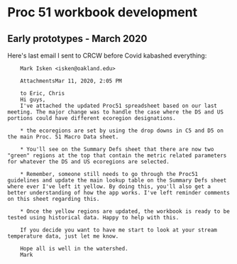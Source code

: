 # Proc 51 workbook development

## Early prototypes - March 2020

Here's last email I sent to CRCW before Covid kabashed everything:

		Mark Isken <isken@oakland.edu>
			
		AttachmentsMar 11, 2020, 2:05 PM
			
		to Eric, Chris
		Hi guys,
		I've attached the updated Proc51 spreadsheet based on our last meeting. The major change was to handle the case where the DS and US portions could have different ecoregion designations.

		* the ecoregions are set by using the drop downs in C5 and D5 on the main Proc. 51 Macro Data sheet.

		* You'll see on the Summary Defs sheet that there are now two "green" regions at the top that contain the metric related parameters for whatever the DS and US ecoregions are selected.

		* Remember, someone still needs to go through the Proc51 guidelines and update the main lookup table on the Summary Defs sheet where ever I've left it yellow. By doing this, you'll also get a better understanding of how the app works. I've left reminder comments on this sheet regarding this.

		* Once the yellow regions are updated, the workbook is ready to be tested using historical data. Happy to help with this.

		If you decide you want to have me start to look at your stream temperature data, just let me know.

		Hope all is well in the watershed.
		Mark
